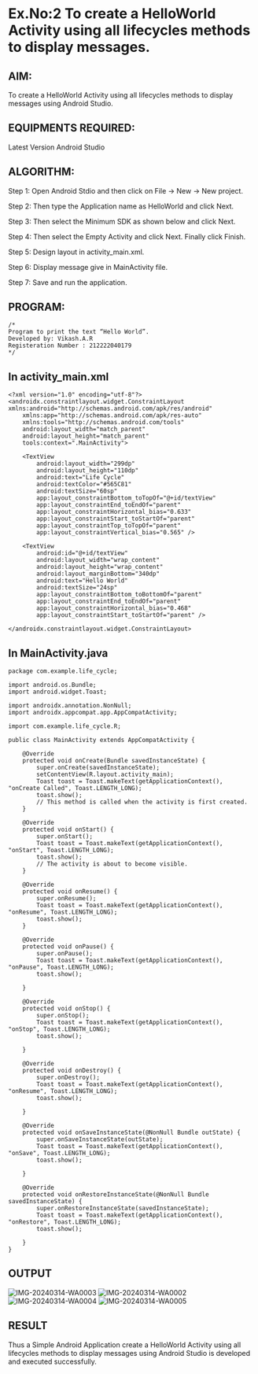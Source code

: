 # Ex.No:2 To create a HelloWorld Activity using all lifecycles methods to display messages.


## AIM:

To create a HelloWorld Activity using all lifecycles methods to display messages using Android Studio.

## EQUIPMENTS REQUIRED:

Latest Version Android Studio

## ALGORITHM:

Step 1: Open Android Stdio and then click on File -> New -> New project.

Step 2: Then type the Application name as HelloWorld and click Next. 

Step 3: Then select the Minimum SDK as shown below and click Next.

Step 4: Then select the Empty Activity and click Next. Finally click Finish.

Step 5: Design layout in activity_main.xml.

Step 6: Display message give in MainActivity file.

Step 7: Save and run the application.

## PROGRAM:
```
/*
Program to print the text “Hello World”.
Developed by: Vikash.A.R
Registeration Number : 212222040179
*/
```

## In activity_main.xml
    <?xml version="1.0" encoding="utf-8"?>
    <androidx.constraintlayout.widget.ConstraintLayout xmlns:android="http://schemas.android.com/apk/res/android"
        xmlns:app="http://schemas.android.com/apk/res-auto"
        xmlns:tools="http://schemas.android.com/tools"
        android:layout_width="match_parent"
        android:layout_height="match_parent"
        tools:context=".MainActivity">
    
        <TextView
            android:layout_width="299dp"
            android:layout_height="110dp"
            android:text="Life Cycle"
            android:textColor="#565C81"
            android:textSize="60sp"
            app:layout_constraintBottom_toTopOf="@+id/textView"
            app:layout_constraintEnd_toEndOf="parent"
            app:layout_constraintHorizontal_bias="0.633"
            app:layout_constraintStart_toStartOf="parent"
            app:layout_constraintTop_toTopOf="parent"
            app:layout_constraintVertical_bias="0.565" />
    
        <TextView
            android:id="@+id/textView"
            android:layout_width="wrap_content"
            android:layout_height="wrap_content"
            android:layout_marginBottom="340dp"
            android:text="Hello World"
            android:textSize="24sp"
            app:layout_constraintBottom_toBottomOf="parent"
            app:layout_constraintEnd_toEndOf="parent"
            app:layout_constraintHorizontal_bias="0.468"
            app:layout_constraintStart_toStartOf="parent" />
    
    </androidx.constraintlayout.widget.ConstraintLayout>

## In MainActivity.java
    package com.example.life_cycle;
    
    import android.os.Bundle;
    import android.widget.Toast;
    
    import androidx.annotation.NonNull;
    import androidx.appcompat.app.AppCompatActivity;
    
    import com.example.life_cycle.R;
    
    public class MainActivity extends AppCompatActivity {
    
        @Override
        protected void onCreate(Bundle savedInstanceState) {
            super.onCreate(savedInstanceState);
            setContentView(R.layout.activity_main);
            Toast toast = Toast.makeText(getApplicationContext(), "onCreate Called", Toast.LENGTH_LONG);
            toast.show();
            // This method is called when the activity is first created.
        }
    
        @Override
        protected void onStart() {
            super.onStart();
            Toast toast = Toast.makeText(getApplicationContext(), "onStart", Toast.LENGTH_LONG);
            toast.show();
            // The activity is about to become visible.
        }
    
        @Override
        protected void onResume() {
            super.onResume();
            Toast toast = Toast.makeText(getApplicationContext(), "onResume", Toast.LENGTH_LONG);
            toast.show();
        }
    
        @Override
        protected void onPause() {
            super.onPause();
            Toast toast = Toast.makeText(getApplicationContext(), "onPause", Toast.LENGTH_LONG);
            toast.show();
    
        }
    
        @Override
        protected void onStop() {
            super.onStop();
            Toast toast = Toast.makeText(getApplicationContext(), "onStop", Toast.LENGTH_LONG);
            toast.show();
    
        }
    
        @Override
        protected void onDestroy() {
            super.onDestroy();
            Toast toast = Toast.makeText(getApplicationContext(), "onResume", Toast.LENGTH_LONG);
            toast.show();
    
        }
    
        @Override
        protected void onSaveInstanceState(@NonNull Bundle outState) {
            super.onSaveInstanceState(outState);
            Toast toast = Toast.makeText(getApplicationContext(), "onSave", Toast.LENGTH_LONG);
            toast.show();
    
        }
    
        @Override
        protected void onRestoreInstanceState(@NonNull Bundle savedInstanceState) {
            super.onRestoreInstanceState(savedInstanceState);
            Toast toast = Toast.makeText(getApplicationContext(), "onRestore", Toast.LENGTH_LONG);
            toast.show();
    
        }
    }



## OUTPUT
![IMG-20240314-WA0003](https://github.com/VIKASHAR/lifecyclemethods/assets/119405655/a86fc0ee-c621-4baf-923b-a3ea20ae1260)
![IMG-20240314-WA0002](https://github.com/VIKASHAR/lifecyclemethods/assets/119405655/43a084a4-ad79-414e-aada-cabee0ac9753)
![IMG-20240314-WA0004](https://github.com/VIKASHAR/lifecyclemethods/assets/119405655/085a9e0a-5f59-4719-bc09-f65f3e49b76b)
![IMG-20240314-WA0005](https://github.com/VIKASHAR/lifecyclemethods/assets/119405655/c1614c74-4d54-4708-a42b-05c8ddb4b2e0)



## RESULT
Thus a Simple Android Application create a HelloWorld Activity using all lifecycles methods to display messages using Android Studio is developed and executed successfully.
